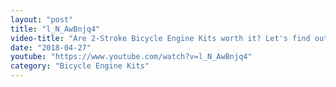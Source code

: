 ```yaml
---
layout: "post"
title: "l_N_AwBnjq4"
video-title: "Are 2-Stroke Bicycle Engine Kits worth it? Let's find out!"
date: "2018-04-27"
youtube: "https://www.youtube.com/watch?v=l_N_AwBnjq4"
category: "Bicycle Engine Kits"
---
```

<div class="space-y-1"></div>